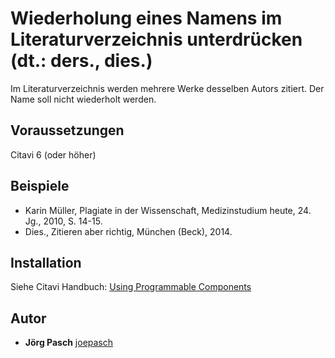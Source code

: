 # Wiederholung eines Namens im Literaturverzeichnis unterdrücken (dt.: ders., dies.)

Im Literaturverzeichnis werden mehrere Werke desselben Autors zitiert. Der Name soll nicht wiederholt werden.

## Voraussetzungen
Citavi 6 (oder höher)

## Beispiele

- Karin Müller, Plagiate in der Wissenschaft, Medizinstudium heute, 24. Jg., 2010, S. 14-15.
- Dies., Zitieren aber richtig, München (Beck), 2014.

## Installation
Siehe Citavi Handbuch: [Using Programmable Components](https://www.citavi.com/programmable_components)

## Autor

* **Jörg Pasch** [joepasch](https://github.com/joepasch)
